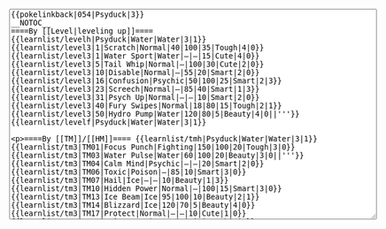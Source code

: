 </p><textarea readonly="" accesskey="," id="wpTextbox1" cols="80" rows="25" style="" class="mw-editfont-monospace" lang="en" dir="ltr" name="wpTextbox1">{{pokelinkback|054|Psyduck|3}}
__NOTOC__
====By [[Level|leveling up]]====
{{learnlist/levelh|Psyduck|Water|Water|3|1}}
{{learnlist/level3|1|Scratch|Normal|40|100|35|Tough|4|0}}
{{learnlist/level3|1|Water Sport|Water|—|—|15|Cute|4|0}}
{{learnlist/level3|5|Tail Whip|Normal|—|100|30|Cute|2|0}}
{{learnlist/level3|10|Disable|Normal|—|55|20|Smart|2|0}}
{{learnlist/level3|16|Confusion|Psychic|50|100|25|Smart|2|3}}
{{learnlist/level3|23|Screech|Normal|—|85|40|Smart|1|3}}
{{learnlist/level3|31|Psych Up|Normal|—|—|10|Smart|2|0}}
{{learnlist/level3|40|Fury Swipes|Normal|18|80|15|Tough|2|1}}
{{learnlist/level3|50|Hydro Pump|Water|120|80|5|Beauty|4|0||'''}}
{{learnlist/levelf|Psyduck|Water|Water|3|1}}

====By [[TM]]/[[HM]]====
{{learnlist/tmh|Psyduck|Water|Water|3|1}}
{{learnlist/tm3|TM01|Focus Punch|Fighting|150|100|20|Tough|3|0}}
{{learnlist/tm3|TM03|Water Pulse|Water|60|100|20|Beauty|3|0||'''}}
{{learnlist/tm3|TM04|Calm Mind|Psychic|—|—|20|Smart|2|0}}
{{learnlist/tm3|TM06|Toxic|Poison|—|85|10|Smart|3|0}}
{{learnlist/tm3|TM07|Hail|Ice|—|—|10|Beauty|1|3}}
{{learnlist/tm3|TM10|Hidden Power|Normal|—|100|15|Smart|3|0}}
{{learnlist/tm3|TM13|Ice Beam|Ice|95|100|10|Beauty|2|1}}
{{learnlist/tm3|TM14|Blizzard|Ice|120|70|5|Beauty|4|0}}
{{learnlist/tm3|TM17|Protect|Normal|—|—|10|Cute|1|0}}
{{learnlist/tm3|TM18|Rain Dance|Water|—|—|5|Tough|1|0}}
{{learnlist/tm3|TM21|Frustration|Normal|—|100|20|Cute|1|0}}
{{learnlist/tm3|TM23|Iron Tail|Steel|100|75|15|Cool|1|4}}
{{learnlist/tm3|TM27|Return|Normal|—|100|20|Cute|1|0}}
{{learnlist/tm3|TM28|Dig|Ground|60|100|10|Smart|1|0}}
{{learnlist/tm3|TM31|Brick Break|Fighting|75|100|15|Cool|1|4}}
{{learnlist/tm3|TM32|Double Team|Normal|—|—|15|Cool|2|0}}
{{learnlist/tm3|TM40|Aerial Ace|Flying|60|—|20|Cool|2|0}}
{{learnlist/tm3|TM42|Facade|Normal|70|100|20|Cute|2|0}}
{{learnlist/tm3|TM43|Secret Power|Normal|70|100|20|Smart|1|0}}
{{learnlist/tm3|TM44|Rest|Psychic|—|—|10|Cute|2|0}}
{{learnlist/tm3|TM45|Attract|Normal|—|100|15|Cute|2|0}}
{{learnlist/tm3|HM03|Surf|Water|95|100|15|Beauty|3|0||'''}}
{{learnlist/tm3|HM04|Strength|Normal|80|100|15|Tough|2|1}}
{{learnlist/tm3|HM05|Flash|Normal|—|70|20|Beauty|3|0}}
{{learnlist/tm3|HM06|Rock Smash|Fighting|20|100|15|Tough|1|0}}
{{learnlist/tm3|HM07|Waterfall|Water|80|100|15|Tough|2|0||'''}}
{{learnlist/tm3|HM08|Dive|Water|60|100|10|Beauty|2|0||'''}}
{{learnlist/tmf|Psyduck|Water|Water|3|1}}

====By {{pkmn|breeding}}====
{{learnlist/breedh|Psyduck|Water|Water|3|1}}
{{learnlist/breed3|{{MSP/3|056|Mankey}}{{MSP/3|057|Primeape}}|Cross Chop|Fighting|100|80|5|Cool|3|0}}
{{learnlist/breed3|{{MSP/3|258|Mudkip}}{{MSP/3|259|Marshtomp}}{{MSP/3|260|Swampert}}|Foresight|Normal|—|100|40|Smart|3|0}}
{{learnlist/breed3|{{MSP/3|359|Absol}}|Future Sight|Psychic|80|90|15|Smart|3|0}}
{{learnlist/breed3|{{MSP/3|060|Poliwag}}{{MSP/3|061|Poliwhirl}}{{MSP/3|062|Poliwrath}}{{MSP/3|186|Politoed}}{{MSP/3|234|Stantler}}{{MSP/3|327|Spinda}}|Hypnosis|Psychic|—|60|20|Smart|1|3}}
{{learnlist/breed3|{{MSP/3|025|Pikachu}}{{MSP/3|179|Mareep}}{{MSP/3|180|Flaaffy}}{{MSP/3|181|Ampharos}}|Light Screen|Psychic|—|—|30|Beauty|1|0}}
{{learnlist/breed3|{{MSP/3|196|Espeon}}{{MSP/3|203|Girafarig}}{{MSP/3|223|Remoraid}}{{MSP/3|224|Octillery}}{{MSP/3|325|Spoink}}{{MSP/3|326|Grumpig}}&lt;br>{{MSP/3|327|Spinda}}{{MSP/3|352|Kecleon}}|Psybeam|Psychic|65|100|20|Beauty|3|0}}
{{learnlist/breed3|{{MSP/3|079|Slowpoke}}{{MSP/3|080|Slowbro}}{{MSP/3|199|Slowking}}{{MSP/3|196|Espeon}}{{MSP/3|325|Spoink}}{{MSP/3|326|Grumpig}}&lt;br>{{MSP/3|368|Gorebyss}}|Psychic|Psychic|90|100|10|Smart|1|3}}
{{learnlist/breed3|{{MSP/3|222|Corsola}}{{MSP/3|350|Milotic}}|Refresh|Normal|—|—|20|Cute|1|0}}
{{learnlist/breedf|Psyduck|Water|Water|3|1}}

====By [[Move Tutor|tutoring]]====
{{learnlist/tutorh|Psyduck|Water|Water|3|1}}
{{learnlist/tutor3|Body Slam|Normal|85|100|15|Tough|1|4|||yes|yes|yes}}
{{learnlist/tutor3|Counter|Fighting|—|100|20|Tough|2|0|||yes|yes|no}}
{{learnlist/tutor3|Double-Edge|Normal|120|100|15|Tough|6|0|||yes|yes|yes}}
{{learnlist/tutor3|DynamicPunch|Fighting|100|50|5|Cool|2|1|||no|yes|no}}
{{learnlist/tutor3|Endure|Normal|—|—|10|Tough|2|0|||no|yes|no}}
{{learnlist/tutor3|Ice Punch|Ice|75|100|15|Beauty|4|0|||no|yes|no}}
{{learnlist/tutor3|Icy Wind|Ice|55|95|15|Beauty|1|3|||no|yes|yes}}
{{learnlist/tutor3|Mega Kick|Normal|120|75|5|Cool|4|0|||yes|yes|no}}
{{learnlist/tutor3|Mega Punch|Normal|80|85|20|Tough|4|0|||yes|yes|no}}
{{learnlist/tutor3|Mimic|Normal|—|—|10|Cute|1|0|||yes|yes|yes}}
{{learnlist/tutor3|Mud-Slap|Ground|20|100|10|Cute|2|1|||no|yes|no}}
{{learnlist/tutor3|Psych Up|Normal|—|—|10|Smart|2|0|||no|yes|no}}
{{learnlist/tutor3|Seismic Toss|Fighting|—|100|20|Tough|2|1|||yes|yes|yes}}
{{learnlist/tutor3|Sleep Talk|Normal|—|—|10|Cute|3|0|||no|yes|no}}
{{learnlist/tutor3|Snore|Normal|40|100|15|Cute|4|0|||no|yes|no}}
{{learnlist/tutor3|Substitute|Normal|—|—|10|Smart|2|0|||yes|yes|yes}}
{{learnlist/tutor3|Swagger|Normal|—|90|15|Cute|2|0|||no|yes|yes}}
{{learnlist/tutor3|Swift|Normal|60|—|20|Cool|2|0|||no|yes|no}}
{{learnlist/tutorf|Psyduck|Water|Water|3|1}}

====By {{pkmn2|event}}s====
{{learnlist/eventh|Psyduck|Water|Water|3|1}}
{{learnlist/event3|[[PokéPark (theme park)#Psyduck|PokéPark Events]]|Mud Sport|Ground|—|—|15|Cute|4|0}}
{{learnlist/eventf|Psyduck|Water|Water|3|1}}

[[fr:Psykokwak/Génération 3]]
[[it:Psyduck/Mosse apprese in terza generazione]]
[[ja:コダック/第六世代以前のおぼえるわざ]]
[[zh:可达鸭/第三世代招式表]]

